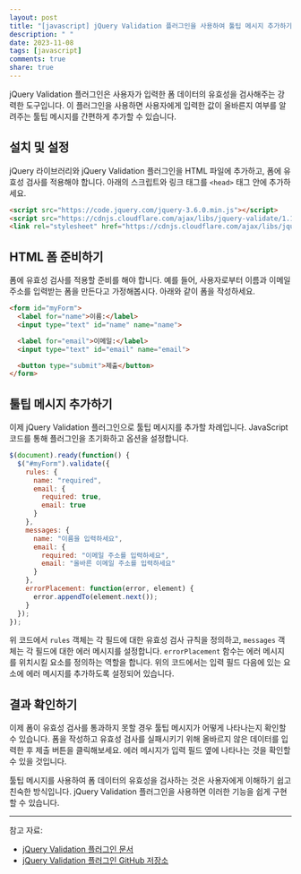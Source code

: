```yaml
---
layout: post
title: "[javascript] jQuery Validation 플러그인을 사용하여 툴팁 메시지 추가하기"
description: " "
date: 2023-11-08
tags: [javascript]
comments: true
share: true
---
```


jQuery Validation 플러그인은 사용자가 입력한 폼 데이터의 유효성을 검사해주는 강력한 도구입니다. 이 플러그인을 사용하면 사용자에게 입력한 값이 올바른지 여부를 알려주는 툴팁 메시지를 간편하게 추가할 수 있습니다.

## 설치 및 설정

jQuery 라이브러리와 jQuery Validation 플러그인을 HTML 파일에 추가하고, 폼에 유효성 검사를 적용해야 합니다. 아래의 스크립트와 링크 태그를 `<head>` 태그 안에 추가하세요.

```html
<script src="https://code.jquery.com/jquery-3.6.0.min.js"></script>
<script src="https://cdnjs.cloudflare.com/ajax/libs/jquery-validate/1.19.3/jquery.validate.min.js"></script>
<link rel="stylesheet" href="https://cdnjs.cloudflare.com/ajax/libs/jquery-validate/1.19.3/jquery.validate.min.css">
```

## HTML 폼 준비하기

폼에 유효성 검사를 적용할 준비를 해야 합니다. 예를 들어, 사용자로부터 이름과 이메일 주소를 입력받는 폼을 만든다고 가정해봅시다. 아래와 같이 폼을 작성하세요.

```html
<form id="myForm">
  <label for="name">이름:</label>
  <input type="text" id="name" name="name">

  <label for="email">이메일:</label>
  <input type="text" id="email" name="email">

  <button type="submit">제출</button>
</form>
```

## 툴팁 메시지 추가하기

이제 jQuery Validation 플러그인으로 툴팁 메시지를 추가할 차례입니다. JavaScript 코드를 통해 플러그인을 초기화하고 옵션을 설정합니다.

```javascript
$(document).ready(function() {
  $("#myForm").validate({
    rules: {
      name: "required",
      email: {
        required: true,
        email: true
      }
    },
    messages: {
      name: "이름을 입력하세요",
      email: {
        required: "이메일 주소를 입력하세요",
        email: "올바른 이메일 주소를 입력하세요"
      }
    },
    errorPlacement: function(error, element) {
      error.appendTo(element.next());
    }
  });
});
```

위 코드에서 `rules` 객체는 각 필드에 대한 유효성 검사 규칙을 정의하고, `messages` 객체는 각 필드에 대한 에러 메시지를 설정합니다. `errorPlacement` 함수는 에러 메시지를 위치시킬 요소를 정의하는 역할을 합니다. 위의 코드에서는 입력 필드 다음에 있는 요소에 에러 메시지를 추가하도록 설정되어 있습니다.

## 결과 확인하기

이제 폼이 유효성 검사를 통과하지 못할 경우 툴팁 메시지가 어떻게 나타나는지 확인할 수 있습니다. 폼을 작성하고 유효성 검사를 실패시키기 위해 올바르지 않은 데이터를 입력한 후 제출 버튼을 클릭해보세요. 에러 메시지가 입력 필드 옆에 나타나는 것을 확인할 수 있을 것입니다.

툴팁 메시지를 사용하여 폼 데이터의 유효성을 검사하는 것은 사용자에게 이해하기 쉽고 친숙한 방식입니다. jQuery Validation 플러그인을 사용하면 이러한 기능을 쉽게 구현할 수 있습니다.

---

참고 자료:
- [jQuery Validation 플러그인 문서](https://jqueryvalidation.org/)
- [jQuery Validation 플러그인 GitHub 저장소](https://github.com/jquery-validation/jquery-validation)